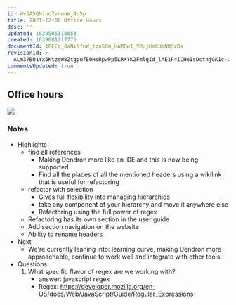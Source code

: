 ```yaml
---
id: Wv6A5QNiuo7vnwoWj4uSp
title: 2021-12-08 Office Hours
desc: ''
updated: 1639505118853
created: 1639081717775
documentId: 1FEEo_0aNiNfnW_tzo58m_HAM8wI_YMujHmKUaNBSzBk
revisionId: >-
  ALm37BU1Yx5KtzeW8ZtgpufE0HsRpwPp5LRXYK2FmlqId_lAE1F4ICHoIsDcthjGK1c-zhMM9VCeaexXVdV_RA
commentsUpdated: true
---
```

##  Office hours

<a href="https://www.loom.com/share/7a68d79dc4b440a4bd51173aa9645f2b">
    <img style="" src="https://cdn.loom.com/sessions/thumbnails/7a68d79dc4b440a4bd51173aa9645f2b-with-play.gif">
</a>

### Notes

- Highlights
  - find all references
    - Making Dendron more like an IDE and this is now being supported
    - Find all the places of all the mentioned headers using a wikilink that is useful for refactoring
  - refactor with selection
    - Gives full flexibility into  managing hierarchies
    - take any component of your hierarchy and move it anywhere else
    - Refactoring using the full power of regex
  - Refactoring has its own section in the user guide
  - Add section navigation on the website
  - Ability to rename headers
- Next
  - We're currently leaning into: learning curve, making Dendron more approachable, continue to work well and integrate with other tools.
- Questions
  1. What specific flavor of regex are we working with?
      - answer: javascript regex 
      - Regex: https://developer.mozilla.org/en-US/docs/Web/JavaScript/Guide/Regular_Expressions
